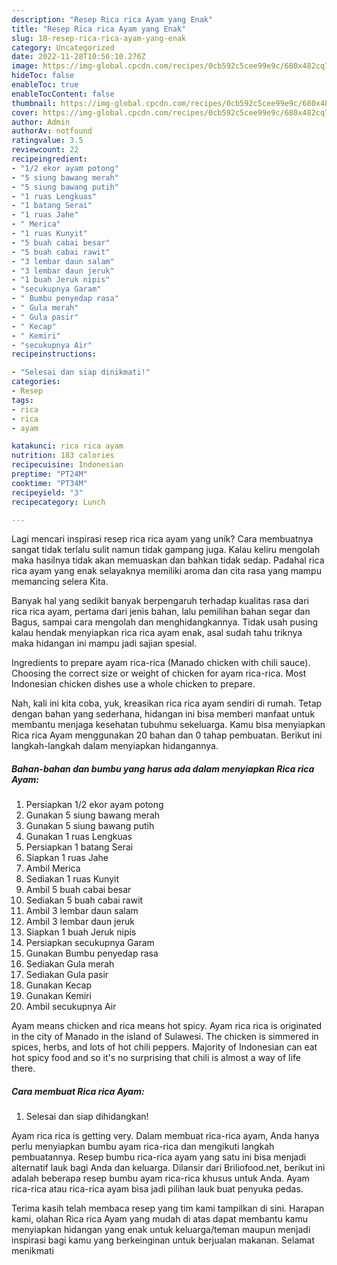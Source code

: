 ```yaml
---
description: "Resep Rica rica Ayam yang Enak"
title: "Resep Rica rica Ayam yang Enak"
slug: 18-resep-rica-rica-ayam-yang-enak
category: Uncategorized
date: 2022-11-28T10:56:10.276Z
image: https://img-global.cpcdn.com/recipes/0cb592c5cee99e9c/680x482cq70/rica-rica-ayam-foto-resep-utama.jpg
hideToc: false
enableToc: true
enableTocContent: false
thumbnail: https://img-global.cpcdn.com/recipes/0cb592c5cee99e9c/680x482cq70/rica-rica-ayam-foto-resep-utama.jpg
cover: https://img-global.cpcdn.com/recipes/0cb592c5cee99e9c/680x482cq70/rica-rica-ayam-foto-resep-utama.jpg
author: Admin
authorAv: notfound
ratingvalue: 3.5
reviewcount: 22
recipeingredient:
- "1/2 ekor ayam potong"
- "5 siung bawang merah"
- "5 siung bawang putih"
- "1 ruas Lengkuas"
- "1 batang Serai"
- "1 ruas Jahe"
- " Merica"
- "1 ruas Kunyit"
- "5 buah cabai besar"
- "5 buah cabai rawit"
- "3 lembar daun salam"
- "3 lembar daun jeruk"
- "1 buah Jeruk nipis"
- "secukupnya Garam"
- " Bumbu penyedap rasa"
- " Gula merah"
- " Gula pasir"
- " Kecap"
- " Kemiri"
- "secukupnya Air"
recipeinstructions:

- "Selesai dan siap dinikmati!"
categories:
- Resep
tags:
- rica
- rica
- ayam

katakunci: rica rica ayam 
nutrition: 183 calories
recipecuisine: Indonesian
preptime: "PT24M"
cooktime: "PT34M"
recipeyield: "3"
recipecategory: Lunch

---
```





Lagi mencari inspirasi resep rica rica ayam yang unik? Cara membuatnya sangat tidak terlalu sulit namun tidak gampang juga. Kalau keliru mengolah maka hasilnya tidak akan memuaskan dan bahkan tidak sedap. Padahal rica rica ayam yang enak selayaknya memiliki aroma dan cita rasa yang mampu memancing selera Kita.





Banyak hal yang sedikit banyak berpengaruh terhadap kualitas rasa dari rica rica ayam, pertama dari jenis bahan, lalu pemilihan bahan segar dan Bagus, sampai cara mengolah dan menghidangkannya. Tidak usah pusing kalau hendak menyiapkan rica rica ayam enak,      asal sudah tahu triknya maka hidangan ini mampu jadi sajian spesial.














Ingredients to prepare ayam rica-rica (Manado chicken with chili sauce). Choosing the correct size or weight of chicken for ayam rica-rica. Most Indonesian chicken dishes use a whole chicken to prepare.






Nah, kali ini kita coba, yuk, kreasikan rica rica ayam sendiri di rumah. Tetap dengan bahan yang sederhana, hidangan ini bisa memberi manfaat untuk membantu menjaga kesehatan tubuhmu sekeluarga. Kamu bisa menyiapkan Rica rica Ayam menggunakan 20 bahan dan 0 tahap pembuatan. Berikut ini langkah-langkah dalam menyiapkan hidangannya.

<!--inarticleads1-->

##### Bahan-bahan dan bumbu yang harus ada dalam menyiapkan Rica rica Ayam:

1. Persiapkan 1/2 ekor ayam potong
1. Gunakan 5 siung bawang merah
1. Gunakan 5 siung bawang putih
1. Gunakan 1 ruas Lengkuas
1. Persiapkan 1 batang Serai
1. Siapkan 1 ruas Jahe
1. Ambil  Merica
1. Sediakan 1 ruas Kunyit
1. Ambil 5 buah cabai besar
1. Sediakan 5 buah cabai rawit
1. Ambil 3 lembar daun salam
1. Ambil 3 lembar daun jeruk
1. Siapkan 1 buah Jeruk nipis
1. Persiapkan secukupnya Garam
1. Gunakan  Bumbu penyedap rasa
1. Sediakan  Gula merah
1. Sediakan  Gula pasir
1. Gunakan  Kecap
1. Gunakan  Kemiri
1. Ambil secukupnya Air


Ayam means chicken and rica means hot spicy. Ayam rica rica is originated in the city of Manado in the island of Sulawesi. The chicken is simmered in spices, herbs, and lots of hot chili peppers. Majority of Indonesian can eat hot spicy food and so it&#39;s no surprising that chili is almost a way of life there. 

<!--inarticleads2-->

##### Cara membuat Rica rica Ayam:


1. Selesai dan siap dihidangkan!

Ayam rica rica is getting very. Dalam membuat rica-rica ayam, Anda hanya perlu menyiapkan bumbu ayam rica-rica dan mengikuti langkah pembuatannya. Resep bumbu rica-rica ayam yang satu ini bisa menjadi alternatif lauk bagi Anda dan keluarga. Dilansir dari Briliofood.net, berikut ini adalah beberapa resep bumbu ayam rica-rica khusus untuk Anda. Ayam rica-rica atau rica-rica ayam bisa jadi pilihan lauk buat penyuka pedas. 

Terima kasih telah membaca resep yang tim kami tampilkan di sini. Harapan kami, olahan Rica rica Ayam yang mudah di atas dapat membantu kamu menyiapkan hidangan yang enak untuk keluarga/teman maupun menjadi inspirasi bagi kamu yang berkeinginan untuk berjualan makanan. Selamat menikmati

